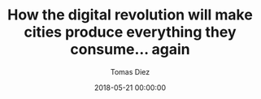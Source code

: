 ---
title: How the digital revolution will make cities produce everything they consume… again
caption: >-
  This summer, July 11-13, the annual Fab City Summit will take place in Paris at the Paris City Hall and Parc de La Villette. The yearly event will gather the core team behind the Fab City Global Initiative together with city officials, innovation ecosystems from civic society and industry.
thumbnail: uploads/sao_paulo.jpg
author: Tomas Diez
authorthumb: uploads/tomas-thumb.jpg
date: 2018-05-21 00:00:00
date-text: May 21
link: https://blog.fab.city/how-digital-revolutions-will-make-cities-to-produce-everything-they-consume-again-e95f7a47563
---